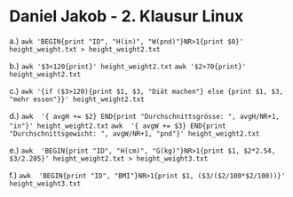 # Daniel Jakob - 2. Klausur Linux

a.) `awk 'BEGIN{print "ID", "H(in)", "W(pnd)"}NR>1{print $0}' height_weight.txt > height_weight2.txt`

b.) `awk '$3<120{print}' height_weight2.txt`
    `awk '$2>70{print}' height_weight2.txt`

c.) `awk '{if ($3>120){print $1, $3, "Diät machen"} else {print $1, $3, "mehr essen"}}' height_weight2.txt`

d.) `awk  '{ avgH += $2} END{print "Durchschnittsgrösse: ", avgH/NR+1, "in"}' height_weight2.txt`
    `awk  '{ avgW += $3} END{print "Durchschnittsgewicht: ", avgW/NR+1, "pnd"}' height_weight2.txt`

e.) `awk  'BEGIN{print "ID", "H(cm)", "G(kg)"}NR>1{print $1, $2*2.54, $3/2.205}' height_weight2.txt > height_weight3.txt`

f.) `awk  'BEGIN{print "ID", "BMI"}NR>1{print $1, ($3/($2/100*$2/100))}' height_weight3.txt`
